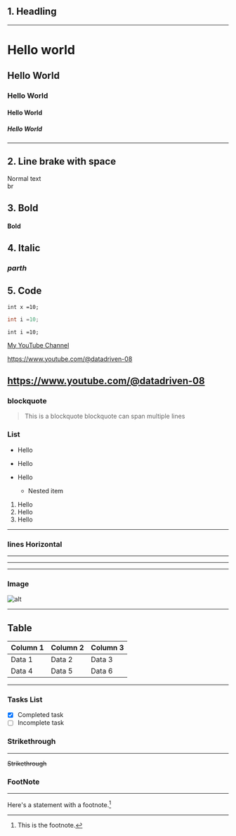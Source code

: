 <!--Headling-->

## 1. Headling

---

# Hello world

## Hello World

### Hello World

#### Hello World

##### Hello World

---

## 2. Line brake with space

Normal text  
br

## 3. Bold

#### **Bold**

## 4. Italic

### _parth_

## 5. Code

```
int x =10;
```

<!--You can add lang-->

```C++
int i =10;
```

<!--by space you can write a code too-->

    int i =10;

<!--How link works-->

[My YouTube Channel](https://www.youtube.com/@datadriven-08)

<https://www.youtube.com/@datadriven-08><!--same text as the link-->

## https://www.youtube.com/@datadriven-08 <!--Dricet link-->

### blockquote

> This is a blockquote
> blockquote can span multiple lines

### List

<!--Unordered list -->
<!-- * , - , + ( use any of them)-->

- Hello

* Hello

- Hello

  - Nested item

<!--Ordered List-->

1. Hello
2. Hello
3. Hello

---

### lines Horizontal

---

---

---

### Image

![alt](https://)

---

## Table

<!--Create tables using pipes | and hyphens - to define rows and columns.-->

| Column 1 | Column 2 | Column 3 |
| -------- | -------- | -------- |
| Data 1   | Data 2   | Data 3   |
| Data 4   | Data 5   | Data 6   |

---

### Tasks List

- [x] Completed task
- [ ] Incomplete task

### Strikethrough

---

<!--Strike through text by surrounding it with ~~.-->

~~Strikethrough~~

### FootNote

---

Here's a statement with a footnote.[^1]

[^1]: This is the footnote.

